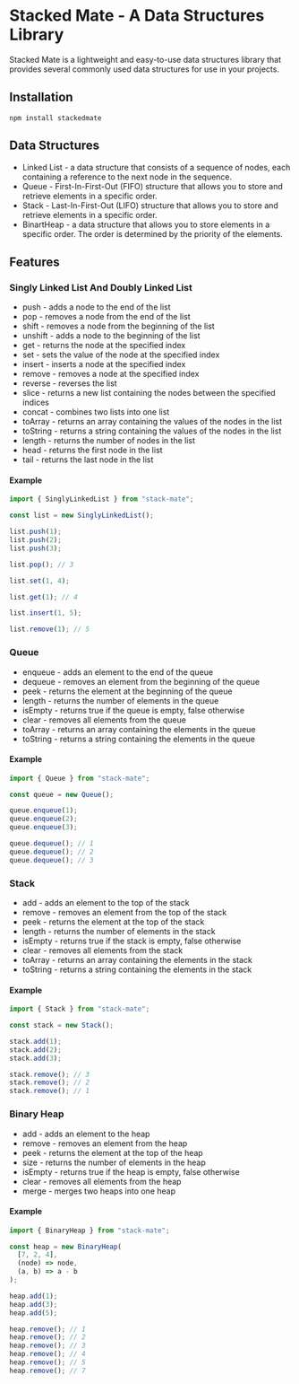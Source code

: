 # Stacked Mate - A Data Structures Library

Stacked Mate is a lightweight and easy-to-use data structures library that provides several commonly used data structures for use in your projects.

## Installation

`npm install stackedmate`

## Data Structures

- Linked List - a data structure that consists of a sequence of nodes, each containing a reference to the next node in the sequence.
- Queue - First-In-First-Out (FIFO) structure that allows you to store and retrieve elements in a specific order.
- Stack - Last-In-First-Out (LIFO) structure that allows you to store and retrieve elements in a specific order.
- BinartHeap - a data structure that allows you to store elements in a specific order. The order is determined by the priority of the elements.

## Features

### Singly Linked List And Doubly Linked List

- push - adds a node to the end of the list
- pop - removes a node from the end of the list
- shift - removes a node from the beginning of the list
- unshift - adds a node to the beginning of the list
- get - returns the node at the specified index
- set - sets the value of the node at the specified index
- insert - inserts a node at the specified index
- remove - removes a node at the specified index
- reverse - reverses the list
- slice - returns a new list containing the nodes between the specified indices
- concat - combines two lists into one list
- toArray - returns an array containing the values of the nodes in the list
- toString - returns a string containing the values of the nodes in the list
- length - returns the number of nodes in the list
- head - returns the first node in the list
- tail - returns the last node in the list

#### Example

```javascript
import { SinglyLinkedList } from "stack-mate";

const list = new SinglyLinkedList();

list.push(1);
list.push(2);
list.push(3);

list.pop(); // 3

list.set(1, 4);

list.get(1); // 4

list.insert(1, 5);

list.remove(1); // 5
```

### Queue

- enqueue - adds an element to the end of the queue
- dequeue - removes an element from the beginning of the queue
- peek - returns the element at the beginning of the queue
- length - returns the number of elements in the queue
- isEmpty - returns true if the queue is empty, false otherwise
- clear - removes all elements from the queue
- toArray - returns an array containing the elements in the queue
- toString - returns a string containing the elements in the queue

#### Example

```javascript
import { Queue } from "stack-mate";

const queue = new Queue();

queue.enqueue(1);
queue.enqueue(2);
queue.enqueue(3);

queue.dequeue(); // 1
queue.dequeue(); // 2
queue.dequeue(); // 3
```

### Stack

- add - adds an element to the top of the stack
- remove - removes an element from the top of the stack
- peek - returns the element at the top of the stack
- length - returns the number of elements in the stack
- isEmpty - returns true if the stack is empty, false otherwise
- clear - removes all elements from the stack
- toArray - returns an array containing the elements in the stack
- toString - returns a string containing the elements in the stack

#### Example

```javascript
import { Stack } from "stack-mate";

const stack = new Stack();

stack.add(1);
stack.add(2);
stack.add(3);

stack.remove(); // 3
stack.remove(); // 2
stack.remove(); // 1
```

### Binary Heap

- add - adds an element to the heap
- remove - removes an element from the heap
- peek - returns the element at the top of the heap
- size - returns the number of elements in the heap
- isEmpty - returns true if the heap is empty, false otherwise
- clear - removes all elements from the heap
- merge - merges two heaps into one heap

#### Example

```javascript
import { BinaryHeap } from "stack-mate";

const heap = new BinaryHeap(
  [7, 2, 4],
  (node) => node,
  (a, b) => a - b
);

heap.add(1);
heap.add(3);
heap.add(5);

heap.remove(); // 1
heap.remove(); // 2
heap.remove(); // 3
heap.remove(); // 4
heap.remove(); // 5
heap.remove(); // 7
```

```

```
